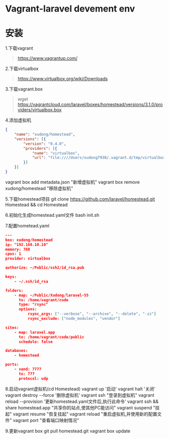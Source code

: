 Vagrant-laravel devement env
============================


# 安装
1.下载vagrant
> https://www.vagrantup.com/

2.下载virtualbox
> https://www.virtualbox.org/wiki/Downloads

3.下载vagrant.box
> wget https://vagrantcloud.com/laravel/boxes/homestead/versions/3.1.0/providers/virtualbox.box

4.添加虚拟机
```json
{
    "name": "xudong/homestead",
    "versions": [{
        "version": "0.4.0",
        "providers": [{
            "name": "virtualbox",
            "url": "file:////Users/xudong7930/.vagrant.d/tmp/virtualbox.box"
        }]
    }]
}
```
vagrant box add metadata.json "新增虚拟机"
vagrant box remove xudong/homestead "移除虚拟机"


5.下载homestead项目
git clone https://github.com/laravel/homestead.git Homestead && cd Homestead

6.初始化生成homestead.yaml文件
bash init.sh

7.配置hometead.yaml
```json
---
box: xudong/homestead
ip: "192.168.10.10"
memory: 768
cpus: 1
provider: virtualbox

authorize: ~/Public/ssh2/id_rsa.pub

keys:
    - ~/.ssh/id_rsa

folders:
    - map: ~/Public/Xudong/laravel-55
      to: /home/vagrant/code
      type: "rsync"
      options:
          rsync_args: ["--verbose", "--archive", "--delete", "-zz"]
          rsync_exclude: ["node_modules", "vendor"]

sites:
    - map: laravel.app
      to: /home/vagrant/code/public
      schedule: false

databases:
    - homestead

ports:
    - send: 7777
      to: 777
      protocol: udp
```

8.启动vagrant虚拟机(cd Homestead)
vagrant up '启动'
vagrant halt '关闭'
vagrant destroy --force '删除虚拟机'
vagrant ssh "登录到虚拟机"
vagrant reload --provision '更新homestead.yaml文件后,执行此命令'
vagrant ssh && share homestead.app "共享你的站点,使其他PC能访问"
vagrant suspend "挂起"
vagrant resume "恢复挂起"
vagrant reload "重启虚拟机,并使用新的配置文件"
vagrant port "查看端口映射情况"



9.更新vagrant box
git pull homestead.git
vagrant box update


